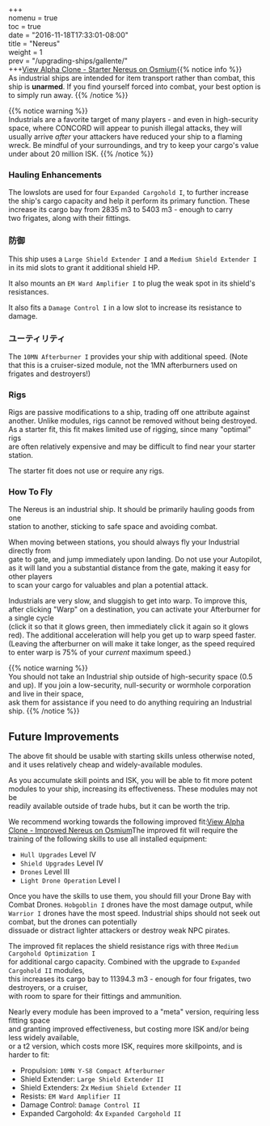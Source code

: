 +++  
nomenu = true  
toc = true  
date = "2016-11-18T17:33:01-08:00"  
title = "Nereus"  
weight = 1  
prev = "/upgrading-ships/gallente/"  
+++<object type="image/svg+xml" data="https://o.smium.org/api/convert/118516/svg/118516-alpha-clone---starter-nereus.svg?privatetoken=5237141386821632"><a href="https://o.smium.org/loadout/private/118516/5237141386821632">View Alpha Clone - Starter Nereus on Osmium</a></object>{{% notice info %}}  
As industrial ships are intended for item transport rather than combat, this ship is **unarmed**. If you find yourself forced into combat, your best option is to simply run away. {{% /notice %}}

{{% notice warning %}}  
Industrials are a favorite target of many players - and even in high-security space, where CONCORD will appear to punish illegal attacks, they will usually arrive *after* your attackers have reduced your ship to a flaming wreck. Be mindful of your surroundings, and try to keep your cargo's value under about 20 million ISK. {{% /notice %}}

### Hauling Enhancements

The lowslots are used for four `Expanded Cargohold I`, to further increase  
the ship's cargo capacity and help it perform its primary function. These increase its cargo bay from 2835 m3 to 5403 m3 - enough to carry   
two frigates, along with their fittings.

### 防御

This ship uses a `Large Shield Extender I` and a `Medium Shield Extender I`   
in its mid slots to grant it additional shield HP.

It also mounts an `EM Ward Amplifier I` to plug the weak spot in its shield's resistances.

It also fits a `Damage Control I` in a low slot to increase its resistance to damage.

### ユーティリティ

The `10MN Afterburner I` provides your ship with additional speed. (Note  
that this is a cruiser-sized module, not the 1MN afterburners used on frigates and destroyers!)

### Rigs

Rigs are passive modifications to a ship, trading off one attribute against another. Unlike modules, rigs cannot be removed without being destroyed. As a starter fit, this fit makes limited use of rigging, since many "optimal" rigs  
are often relatively expensive and may be difficult to find near your starter station.

The starter fit does not use or require any rigs.

### How To Fly

The Nereus is an industrial ship. It should be primarily hauling goods from one  
station to another, sticking to safe space and avoiding combat.

When moving between stations, you should always fly your Industrial directly from  
gate to gate, and jump immediately upon landing. Do not use your Autopilot,  
as it will land you a substantial distance from the gate, making it easy for other players  
to scan your cargo for valuables and plan a potential attack.

Industrials are very slow, and sluggish to get into warp. To improve this,   
after clicking "Warp" on a destination, you can activate your Afterburner for a single cycle   
(click it so that it glows green, then immediately click it again so it glows red). The additional acceleration will help you get up to warp speed faster. (Leaving the afterburner on will make it take longer, as the speed required  
to enter warp is 75% of your *current* maximum speed.)

{{% notice warning %}}  
You should not take an Industrial ship outside of high-security space (0.5 and up). If you join a low-security, null-security or wormhole corporation and live in their space,  
ask them for assistance if you need to do anything requiring an Industrial ship. {{% /notice %}}

## Future Improvements

The above fit should be usable with starting skills unless otherwise noted,  
and it uses relatively cheap and widely-available modules.

As you accumulate skill points and ISK, you will be able to fit more potent  
modules to your ship, increasing its effectiveness. These modules may not be  
readily available outside of trade hubs, but it can be worth the trip.

We recommend working towards the following improved fit:<object type="image/svg+xml" data="https://o.smium.org/api/convert/118517/svg/118517-alpha-clone---improved-nereus.svg?privatetoken=8704086164073611264"><a href="https://o.smium.org/loadout/private/118517/8704086164073611264">View Alpha Clone - Improved Nereus on Osmium</a></object>The improved fit will require the training of the following skills to use all installed equipment:

* `Hull Upgrades` Level IV
* `Shield Upgrades` Level IV
* `Drones` Level III
* `Light Drone Operation` Level I

Once you have the skills to use them, you should fill your Drone Bay with Combat Drones. `Hobgoblin I` drones have the most damage output, while `Warrior I` drones have the most speed. Industrial ships should not seek out combat, but the drones can potentially  
dissuade or distract lighter attackers or destroy weak NPC pirates.

The improved fit replaces the shield resistance rigs with three `Medium Cargohold Optimization I`  
for additional cargo capacity. Combined with the upgrade to `Expanded Cargohold II` modules,  
this increases its cargo bay to 11394.3 m3 - enough for four frigates, two destroyers, or a cruiser,  
with room to spare for their fittings and ammunition.

Nearly every module has been improved to a "meta" version, requiring less fitting space  
and granting improved effectiveness, but costing more ISK and/or being less widely available,  
or a t2 version, which costs more ISK, requires more skillpoints, and is harder to fit:

* Propulsion: `10MN Y-S8 Compact Afterburner`
* Shield Extender: `Large Shield Extender II`
* Shield Extenders: 2x `Medium Shield Extender II`
* Resists: `EM Ward Amplifier II`
* Damage Control: `Damage Control II`
* Expanded Cargohold: 4x `Expanded Cargohold II`